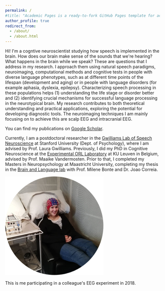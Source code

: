 ```yaml
---
permalink: /
#title: "Academic Pages is a ready-to-fork GitHub Pages template for academic personal websites"
author_profile: true
redirect_from: 
  - /about/
  - /about.html
---
```

Hi! I'm a cogntive neuroscientist studying how speech is implemented in the brain. 
How does our brain make sense of the sounds that we're hearing? 
What happens in the brain while we speak? 
These are questions that I address in my research. I approach them using natural speech paradigms, neuroimaging, computational methods and cognitive tests in people with diverse language phenotypes, such as at different time points of the lifespan (development and aging) or in people with language disorders (for example aphasia, dyslexia, epilepsy). Characterizing speech processing in these populations helps (1) understanding the life stage or disorder better and (2) identifying crucial mechanisms for successful language processing in the neurotypical brain. My research contributes to both theoretical understanding and practical applications, exploring the potential for developing diagnostic tools. The neuroimaging techniques I am mainly focusing on to achieve this are scalp EEG and intracranial EEG.

You can find my publications on [Google Scholar](https://scholar.google.com/citations?user=qYgR5kpDKXcC&hl=en&oi=ao).

Currently, I am a postdoctoral researcher in the [Gwilliams Lab of Speech Neuroscience](https://gwilliamslab.stanford.edu/) at Stanford University (Dept. of Psychology), where I am advised by Prof. Laura Gwilliams. Previously, I did my PhD in Cognitive Neuroscience at the [Experimental ORL Laboratory](https://gbiomed.kuleuven.be/english/research/50000666/50000672) at KU Leuven in Belgium, advised by Prof. Maaike Vandermosten. Prior to that, I completed my Masters in Neuropsychology at Maastricht University, completing my thesis in the [Brain and Language lab](https://mbic-languagelab.nl/en/researcher/milene-bonte/) with Prof. Milene Bonte and Dr. Joao Correia. 

<!-- ![Participating in a colleague's EEG experiment in 2018](../images/jill_eeg.png) -->
<img src="../images/jill_eeg.png" alt="jill_eeg" width="320"/>

This is me participating in a colleague's EEG experiment in 2018.